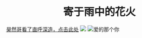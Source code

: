 <!DOCTYPE html>
<html lang="zh-CN">
<head>
    <meta charset="UTF-8">
    <meta http-equiv="X-UA-Compatible" content="IE=edge">
    <meta name="viewport" content="width=device-width, initial-scale=1.0">
    <title>你的专属</title>
    
</head><h1 align="center">寄于雨中的花火</h1>
<body>
    <a href="yinyue.html">昊然哥看了直呼深造，点击此处</a>
   <img src="C:\Users\Administrator\Desktop/h2.jpeg" >

<img src="C:\Users\Administrator\Desktop/h1.jpeg" alt="爱的那个你" >
   </body>
</html>
